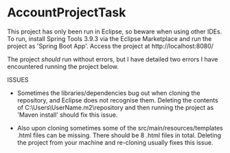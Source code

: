 # AccountProjectTask

This project has only been run in Eclipse, so beware when using other IDEs. 
To run, install Spring Tools 3.9.3 via the Eclipse Marketplace and run the project as 'Spring Boot App'. 
Access the project at http://localhost:8080/

The project *should* run without errors, but I have detailed two errors I have encountered running the project below.


ISSUES

* Sometimes the libraries/dependencies bug out when cloning the repository, and Eclipse does not recognise them. Deleting the contents of C:\Users\UserName\.m2\repository and then running the project as 'Maven install' should fix this issue.
  
* Also upon cloning sometimes some of the src/main/resources/templates .html files can be missing. There should be 8 .html files in total. Deleting the project from your machine and re-cloning usually fixes this issue.
